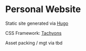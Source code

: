 # Personal Website

Static site generated via [Hugo](https://gohugo.io/)

CSS Framework: [Tachyons](http://tachyons.io/)

Asset packing / mgt via tbd
